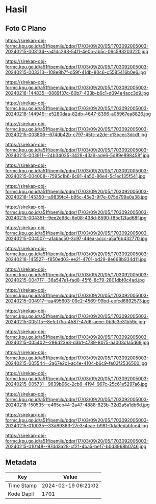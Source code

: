 # Hasil

## Foto C Plano

https://sirekap-obj-formc.kpu.go.id/a51f/pemilu/pdpr/17/03/09/20/05/1703092005003-20240215-003134--a41dc263-54f1-4e0b-ab5c-06c593203220.jpg

https://sirekap-obj-formc.kpu.go.id/a51f/pemilu/pdpr/17/03/09/20/05/1703092005003-20240215-003313--108e8b7f-d59f-41db-80c6-c5585416b0e6.jpg

https://sirekap-obj-formc.kpu.go.id/a51f/pemilu/pdpr/17/03/09/20/05/1703092005003-20240218-144835--0889f37c-60b7-433b-b6c1-d094e4acc3d9.jpg

https://sirekap-obj-formc.kpu.go.id/a51f/pemilu/pdpr/17/03/09/20/05/1703092005003-20240218-144949--e5280daa-82db-4647-8396-a05967ea8826.jpg

https://sirekap-obj-formc.kpu.go.id/a51f/pemilu/pdpr/17/03/09/20/05/1703092005003-20240215-003806--674db42b-c797-45fc-a2de-c13bcec3dcdf.jpg

https://sirekap-obj-formc.kpu.go.id/a51f/pemilu/pdpr/17/03/09/20/05/1703092005003-20240215-003911--24b34035-3428-43a9-ade6-5d89e898458f.jpg

https://sirekap-obj-formc.kpu.go.id/a51f/pemilu/pdpr/17/03/09/20/05/1703092005003-20240215-004008--7595c1b6-6c81-4a50-86e4-5c1ec135f541.jpg

https://sirekap-obj-formc.kpu.go.id/a51f/pemilu/pdpr/17/03/09/20/05/1703092005003-20240218-145350--a9839fc4-b95c-45e3-9f7e-075d799a0a38.jpg

https://sirekap-obj-formc.kpu.go.id/a51f/pemilu/pdpr/17/03/09/20/05/1703092005003-20240215-004351--9ee2e96c-6e08-438d-8590-f85c12fad68f.jpg

https://sirekap-obj-formc.kpu.go.id/a51f/pemilu/pdpr/17/03/09/20/05/1703092005003-20240215-004507--a1abac50-3c97-44ea-accc-a5af6b432770.jpg

https://sirekap-obj-formc.kpu.go.id/a51f/pemilu/pdpr/17/03/09/20/05/1703092005003-20240218-145527--f850ed03-ee21-4701-bd29-8e668b934d11.jpg

https://sirekap-obj-formc.kpu.go.id/a51f/pemilu/pdpr/17/03/09/20/05/1703092005003-20240215-004717--36a547e1-fad8-45f6-8c79-2801dbf0c4ad.jpg

https://sirekap-obj-formc.kpu.go.id/a51f/pemilu/pdpr/17/03/09/20/05/1703092005003-20240215-004917--aa495603-09c2-4569-99bd-eefcd6892573.jpg

https://sirekap-obj-formc.kpu.go.id/a51f/pemilu/pdpr/17/03/09/20/05/1703092005003-20240215-005115--8efcf75a-4587-47d6-aeee-0b9c3e31b59c.jpg

https://sirekap-obj-formc.kpu.go.id/a51f/pemilu/pdpr/17/03/09/20/05/1703092005003-20240215-005402--296d23e3-d3b1-4789-8075-aa003c1a5d69.jpg

https://sirekap-obj-formc.kpu.go.id/a51f/pemilu/pdpr/17/03/09/20/05/1703092005003-20240215-005544--2a67e2c1-ac4e-4104-b6c9-fe03f2536500.jpg

https://sirekap-obj-formc.kpu.go.id/a51f/pemilu/pdpr/17/03/09/20/05/1703092005003-20240215-005731--9639b96c-2cb9-4194-967c-25c61e5297a6.jpg

https://sirekap-obj-formc.kpu.go.id/a51f/pemilu/pdpr/17/03/09/20/05/1703092005003-20240218-150535--c465cb44-2a47-4888-823b-32d2a5a1db6d.jpg

https://sirekap-obj-formc.kpu.go.id/a51f/pemilu/pdpr/17/03/09/20/05/1703092005003-20240215-010035--33d69363-27e3-4cae-b981-0da9edabfce4.jpg

https://sirekap-obj-formc.kpu.go.id/a51f/pemilu/pdpr/17/03/09/20/05/1703092005003-20240215-010148--97dd3a28-cf21-4ba5-bef7-b0d3968b0746.jpg


## Metadata

| Key        | Value               |
| ---------- | ------------------- |
| Time Stamp | 2024-02-19 06:21:02 |
| Kode Dapil | 1701                |



